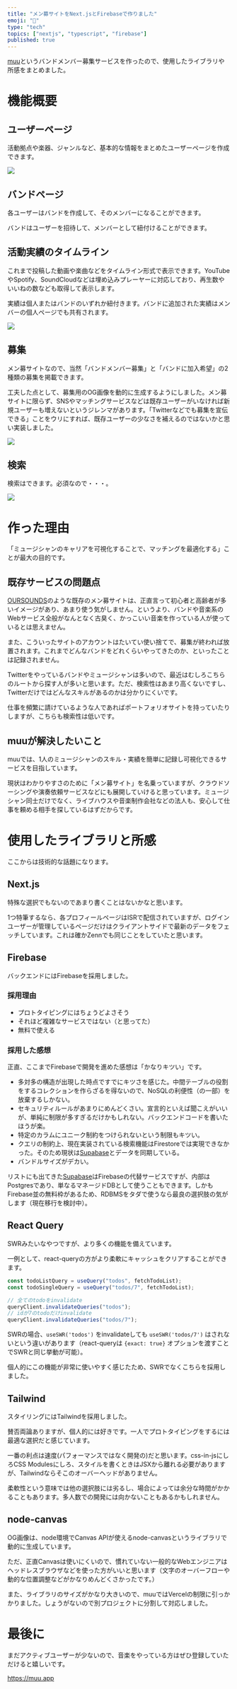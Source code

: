 ```yaml
---
title: "メン募サイトをNext.jsとFirebaseで作りました"
emoji: "️🎸️️"
type: "tech"
topics: ["nextjs", "typescript", "firebase"]
published: true
---
```


[muu](https://muu.app)というバンドメンバー募集サービスを作ったので、使用したライブラリや所感をまとめました。

# 機能概要

## ユーザーページ

活動拠点や楽器、ジャンルなど、基本的な情報をまとめたユーザーページを作成できます。

![](https://storage.googleapis.com/zenn-user-upload/bee6720f30199684e0e4bf0f.png)

## バンドページ

各ユーザーはバンドを作成して、そのメンバーになることができます。

バンドはユーザーを招待して、メンバーとして紐付けることができます。

## 活動実績のタイムライン

これまで投稿した動画や楽曲などをタイムライン形式で表示できます。YouTubeやSpotify、SoundCloudなどは埋め込みプレーヤーに対応しており、再生数やいいねの数なども取得して表示します。

実績は個人またはバンドのいずれか紐付きます。バンドに追加された実績はメンバーの個人ページでも共有されます。

![](https://storage.googleapis.com/zenn-user-upload/6bd2d0f6658f3d00e4abce00.png)

## 募集

メン募サイトなので、当然「バンドメンバー募集」と「バンドに加入希望」の2種類の募集を掲載できます。

工夫した点として、募集用のOG画像を動的に生成するようにしました。メン募サイトに限らず、SNSやマッチングサービスなどは既存ユーザーがいなければ新規ユーザーも増えないというジレンマがあります。「Twitterなどでも募集を宣伝できる」ことをウリにすれば、既存ユーザーの少なさを補えるのではないかと思い実装しました。

![](https://storage.googleapis.com/zenn-user-upload/257122fcb1a5295842361940.png)

## 検索

検索はできます。必須なので・・・。

![](https://storage.googleapis.com/zenn-user-upload/607030f2ebf604a9fef6ff3c.png)

# 作った理由

「ミュージシャンのキャリアを可視化することで、マッチングを最適化する」ことが最大の目的です。

## 既存サービスの問題点

[OURSOUNDS](https://oursounds.net)のような既存のメン募サイトは、正直言って初心者と高齢者が多いイメージがあり、あまり使う気がしません。というより、バンドや音楽系のWebサービス全般がなんとなく古臭く、かっこいい音楽を作っている人が使っているとは思えません。

また、こういったサイトのアカウントはたいてい使い捨てで、募集が終われば放置されます。これまでどんなバンドをどれくらいやってきたのか、といったことは記録されません。

Twitterをやっているバンドやミュージシャンは多いので、最近はむしろこちらのルートから探す人が多いと思います。ただ、検索性はあまり高くないですし、Twitterだけではどんなスキルがあるのかは分かりにくいです。

仕事を頻繁に請けているような人であればポートフォリオサイトを持っていたりしますが、こちらも検索性は低いです。

## muuが解決したいこと

muuでは、1人のミュージシャンのスキル・実績を簡単に記録し可視化できるサービスを目指しています。

現状はわかりやすさのために「メン募サイト」を名乗っていますが、クラウドソーシングや演奏依頼サービスなどにも展開していけると思っています。ミュージシャン同士だけでなく、ライブハウスや音楽制作会社などの法人も、安心して仕事を頼める相手を探しているはずだからです。

# 使用したライブラリと所感

ここからは技術的な話題になります。

## Next.js

特殊な選択でもないのであまり書くことはないかなと思います。

1つ特筆するなら、各プロフィールページはISRで配信されていますが、ログインユーザーが管理しているページだけはクライアントサイドで最新のデータをフェッチしています。これは確かZennでも同じことをしていたと思います。

## Firebase

バックエンドにはFirebaseを採用しました。

### 採用理由

- プロトタイピングにはちょうどよさそう
- それほど複雑なサービスではない（と思ってた）
- 無料で使える

### 採用した感想

正直、ここまでFirebaseで開発を進めた感想は「かなりキツい」です。

- 多対多の構造が出現した時点ですでにキツさを感じた。中間テーブルの役割をするコレクションを作らざるを得ないので、NoSQLの利便性（の一部）を放棄するしかない。
- セキュリティルールがあまりにめんどくさい。宣言的といえば聞こえがいいが、単純に制限が多すぎるだけかもしれない。バックエンドコードを書いたほうが楽。
- 特定のカラムにユニーク制約をつけられないという制限もキツい。
- クエリの制約上、現在実装されている検索機能はFirestoreでは実現できなかった。そのため現状は[Supabase](https://supabase.io)とデータを同期している。
- バンドルサイズがデカい。

リストにも出てきた[Supabase](https://supabase.io)はFirebaseの代替サービスですが、内部はPostgresであり、単なるマネージドDBとして使うこともできます。しかもFirebase並の無料枠があるため、RDBMSをタダで使うなら最良の選択肢の気がします（現在移行を検討中）。

## React Query

SWRみたいなやつですが、より多くの機能を備えています。

一例として、react-queryの方がより柔軟にキャッシュをクリアすることができます。

```typescript
const todoListQuery = useQuery("todos", fetchTodoList);
const todoSingleQuery = useQuery("todos/7", fetchTodoList);

// 全てのtodoをinvalidate
queryClient.invalidateQueries("todos");
// idが7のtodoだけinvalidate
queryClient.invalidateQueries("todos/7");
```

SWRの場合、`useSWR('todos')` をinvalidateしても `useSWR('todos/7')` はされないという違いがあります（react-queryは `{exact: true}` オプションを渡すことでSWRと同じ挙動が可能）。

個人的にこの機能が非常に使いやすく感じたため、SWRでなくこちらを採用しました。

## Tailwind

スタイリングにはTailwindを採用しました。

賛否両論ありますが、個人的には好きです。一人でプロトタイピングをするには最適な選択だと感じています。

一番の利点は速度(パフォーマンスではなく開発の)だと思います。css-in-jsにしろCSS Modulesにしろ、スタイルを書くときはJSXから離れる必要がありますが、Tailwindならそこのオーバーヘッドがありません。

柔軟性という意味では他の選択肢には劣るし、場合によっては余分な時間がかかることもあります。多人数での開発には向かないこともあるかもしれません。

## node-canvas

OG画像は、node環境でCanvas APIが使えるnode-canvasというライブラリで動的に生成しています。

ただ、正直Canvasは使いにくいので、慣れていない一般的なWebエンジニアはヘッドレスブラウザなどを使った方がいいと思います（文字のオーバーフローや動的な位置調整などがかなりめんどくさかったです。）

また、ライブラリのサイズがかなり大きいので、muuではVercelの制限に引っかかりました。しょうがないので別プロジェクトに分割して対応しました。

# 最後に

まだアクティブユーザーが少ないので、音楽をやっている方はぜひ登録していただけると嬉しいです。

https://muu.app
